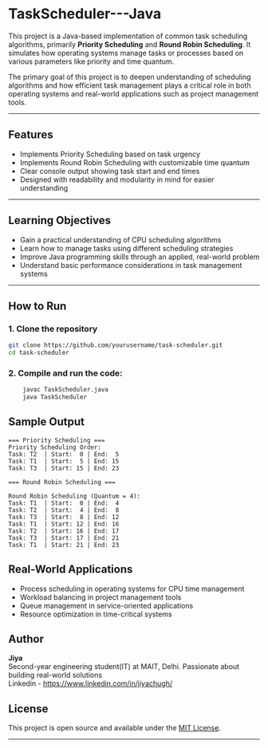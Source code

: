# TaskScheduler---Java

This project is a Java-based implementation of common task scheduling algorithms, primarily **Priority Scheduling** and **Round Robin Scheduling**. It simulates how operating systems manage tasks or processes based on various parameters like priority and time quantum.

The primary goal of this project is to deepen understanding of scheduling algorithms and how efficient task management plays a critical role in both operating systems and real-world applications such as project management tools.

---

## Features

- Implements Priority Scheduling based on task urgency
- Implements Round Robin Scheduling with customizable time quantum
- Clear console output showing task start and end times
- Designed with readability and modularity in mind for easier understanding

---

## Learning Objectives

- Gain a practical understanding of CPU scheduling algorithms
- Learn how to manage tasks using different scheduling strategies
- Improve Java programming skills through an applied, real-world problem
- Understand basic performance considerations in task management systems

---

## How to Run

### 1. Clone the repository
```bash
git clone https://github.com/yourusername/task-scheduler.git
cd task-scheduler
```

### 2. Compile and run the code:
```bash
    javac TaskScheduler.java
    java TaskScheduler
```

## Sample Output
```
=== Priority Scheduling ===
Priority Scheduling Order:
Task: T2  | Start:  0 | End:  5
Task: T1  | Start:  5 | End: 15
Task: T3  | Start: 15 | End: 23

=== Round Robin Scheduling ===

Round Robin Scheduling (Quantum = 4):
Task: T1  | Start:  0 | End:  4
Task: T2  | Start:  4 | End:  8
Task: T3  | Start:  8 | End: 12
Task: T1  | Start: 12 | End: 16
Task: T2  | Start: 16 | End: 17
Task: T3  | Start: 17 | End: 21
Task: T1  | Start: 21 | End: 23

```


## Real-World Applications

- Process scheduling in operating systems for CPU time management
- Workload balancing in project management tools
- Queue management in service-oriented applications
- Resource optimization in time-critical systems

## Author

**Jiya**  
Second-year engineering student(IT) at MAIT, Delhi.
Passionate about building real-world solutions  
Linkedin - https://www.linkedin.com/in/jiyachugh/

## License
This project is open source and available under the [MIT License](https://opensource.org/licenses/MIT).

---

